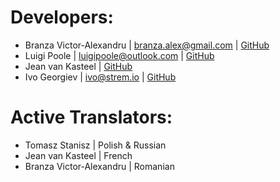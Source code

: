 # Developers:
* Branza Victor-Alexandru | <branza.alex@gmail.com> | [GitHub](https://github.com/jaruba)
* Luigi Poole | <luigipoole@outlook.com> | [GitHub](https://github.com/luigiplr)
* Jean van Kasteel | [GitHub](https://github.com/vankasteelj)
* Ivo Georgiev | <ivo@strem.io> | [GitHub](https://github.com/Ivshti)

# Active Translators:
* Tomasz Stanisz | Polish & Russian
* Jean van Kasteel | French
* Branza Victor-Alexandru | Romanian
